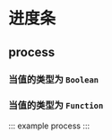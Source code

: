 # 进度条

## process

### 当值的类型为 `Boolean`

<example :value="example1"></example>

### 当值的类型为 `Function`

<example :value="example2"></example>

::: example process :::